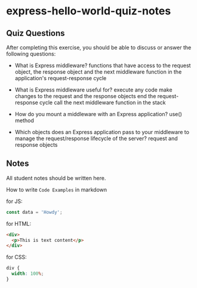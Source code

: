 # express-hello-world-quiz-notes

## Quiz Questions

After completing this exercise, you should be able to discuss or answer the following questions:

- What is Express middleware?
  functions that have access to the request object, the response object and the next middleware function in the application's request-response cycle

- What is Express middleware useful for?
  execute any code
  make changes to the request and the response objects
  end the request-response cycle
  call the next middleware function in the stack

- How do you mount a middleware with an Express application?
  use() method

- Which objects does an Express application pass to your middleware to manage the request/response lifecycle of the server?
  request and response objects

## Notes

All student notes should be written here.

How to write `Code Examples` in markdown

for JS:

```javascript
const data = 'Howdy';
```

for HTML:

```html
<div>
  <p>This is text content</p>
</div>
```

for CSS:

```css
div {
  width: 100%;
}
```
